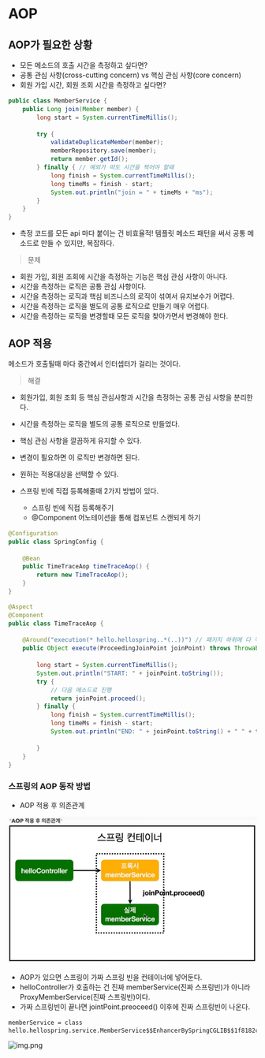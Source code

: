 # AOP

## AOP가 필요한 상황
- 모든 메소드의 호출 시간을 측정하고 싶다면?
- 공통 관심 사항(cross-cutting concern) vs 핵심 관심 사항(core concern)
- 회원 가입 시간, 회원 조회 시간을 측정하고 싶다면?

```java
public class MemberService {
    public Long join(Member member) {
        long start = System.currentTimeMillis();

        try {
            validateDuplicateMember(member);
            memberRepository.save(member);
            return member.getId();
        } finally { // 예외가 떠도 시간을 찍어야 할때
            long finish = System.currentTimeMillis();
            long timeMs = finish - start;
            System.out.println("join = " + timeMs + "ms");
        }
    }
}
```
- 측정 코드를 모든 api 마다 붙이는 건 비효율적! 템플릿 메소드 패턴을 써서 공통 메소드로 만들 수 있지만, 복잡하다.

> 문제
- 회원 가입, 회원 조회에 시간을 측정하는 기능은 핵심 관심 사항이 아니다.
- 시간을 측정하는 로직은 공통 관심 사항이다.
- 시간을 측정하는 로직과 핵심 비즈니스의 로직이 섞여서 유지보수가 어렵다.
- 시간을 측정하는 로직을 별도의 공통 로직으로 만들기 매우 어렵다.
- 시간을 측정하는 로직을 변경할때 모든 로직을 찾아가면서 변경해야 한다.


## AOP 적용

메소드가 호출될때 마다 중간에서 인터셉터가 걸리는 것이다.

> 해결
- 회원가입, 회원 조회 등 핵심 관심사항과 시간을 측정하는 공통 관심 사항을 분리한다.
- 시간을 측정하는 로직을 별도의 공통 로직으로 만들었다.
- 핵심 관심 사항을 깔끔하게 유지할 수 있다.
- 변경이 필요하면 이 로직만 변경하면 된다.
- 원하는 적용대상을 선택할 수 있다.


- 스프링 빈에 직접 등록해줄때 2가지 방법이 있다.
  - 스프링 빈에 직접 등록해주기
  - @Component 어노테이션을 통해 컴포넌트 스캔되게 하기
  
```java
@Configuration
public class SpringConfig {

    @Bean
    public TimeTraceAop timeTraceAop() {
        return new TimeTraceAop();
    }
}
```

```java
@Aspect
@Component
public class TimeTraceAop {

    @Around("execution(* hello.hellospring..*(..))") // 패키지 하위에 다 적용하겠다는 의미
    public Object execute(ProceedingJoinPoint joinPoint) throws Throwable {

        long start = System.currentTimeMillis();
        System.out.println("START: " + joinPoint.toString());
        try {
            // 다음 메소드로 진행
            return joinPoint.proceed();
        } finally {
            long finish = System.currentTimeMillis();
            long timeMs = finish - start;
            System.out.println("END: " + joinPoint.toString() + " " + timeMs + "ms");

        }
    }
}
```

### 스프링의 AOP 동작 방법

- AOP 적용 후 의존관계

![img.png](aop1.png)

- AOP가 있으면 스프링이 가짜 스프링 빈을 컨테이너에 넣어둔다.
- helloController가 호출하는 건 진짜 memberService(진짜 스프링빈)가 아니라 ProxyMemberService(진짜 스프링빈)이다.
- 가짜 스프링빈이 끝나면 jointPoint.preoceed() 이후에 진짜 스프링빈이 나온다.

```
memberService = class hello.hellospring.service.MemberService$$EnhancerBySpringCGLIB$$1f8182c0
```

![img.png](aop2용.png)